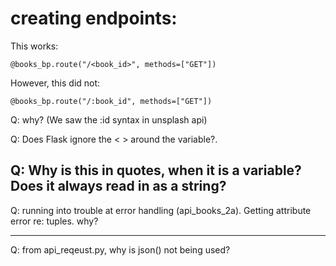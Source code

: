 # creating endpoints:
This works:
```
@books_bp.route("/<book_id>", methods=["GET"])
```
However, this did not:
```
@books_bp.route("/:book_id", methods=["GET"])
```
Q: why? (We saw the :id syntax in unsplash api)  

Q: Does Flask ignore the < > around the variable?.  

Q: Why is this in quotes, when it is a variable?  Does it always read in as a string?
---

Q: running into trouble at error handling (api_books_2a). Getting attribute error re: tuples. why?

---
Q: from api_reqeust.py, why is json() not being used?